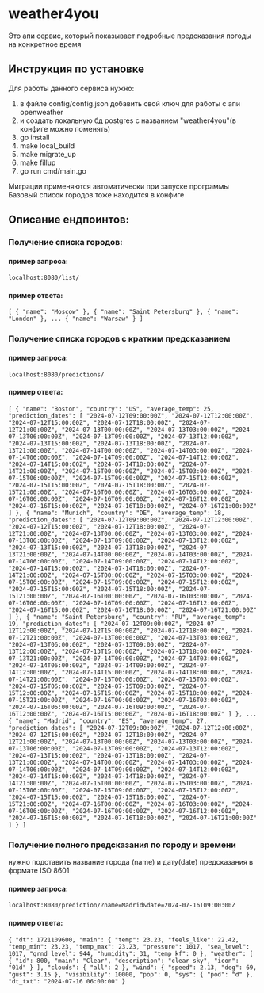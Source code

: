 # weather4you

Это апи сервис, который показывает подробные предсказания погоды на конкретное время

## Инструкция по установке

Для работы данного сервиса нужно:
1. в файле config/config.json добавить свой ключ для работы с апи openweather
2. и создать локальную бд postgres с названием "weather4you"(в конфиге можно поменять)
3. go install
5. make local_build
4. make migrate_up
5. make fillup
6. go run cmd/main.go

Миграции применяются автоматически при запуске программы
Базовый список городов тоже находится в конфиге

## Описание ендпоинтов:

### Получение списка городов:

#### пример запроса: 
`localhost:8080/list/`

#### пример ответа: 
`[
    {
        "name": "Moscow"
    },
    {
        "name": "Saint Petersburg"
    },
    {
        "name": "London"
    },
    ...
    {
        "name": "Warsaw"
    }
]`


### Получение списка городов с кратким предсказанием

#### пример запроса:
`localhost:8080/predictions/`

#### пример ответа:
`[
    {
        "name": "Boston",
        "country": "US",
        "average_temp": 25,
        "prediction_dates": [
            "2024-07-12T09:00:00Z",
            "2024-07-12T12:00:00Z",
            "2024-07-12T15:00:00Z",
            "2024-07-12T18:00:00Z",
            "2024-07-12T21:00:00Z",
            "2024-07-13T00:00:00Z",
            "2024-07-13T03:00:00Z",
            "2024-07-13T06:00:00Z",
            "2024-07-13T09:00:00Z",
            "2024-07-13T12:00:00Z",
            "2024-07-13T15:00:00Z",
            "2024-07-13T18:00:00Z",
            "2024-07-13T21:00:00Z",
            "2024-07-14T00:00:00Z",
            "2024-07-14T03:00:00Z",
            "2024-07-14T06:00:00Z",
            "2024-07-14T09:00:00Z",
            "2024-07-14T12:00:00Z",
            "2024-07-14T15:00:00Z",
            "2024-07-14T18:00:00Z",
            "2024-07-14T21:00:00Z",
            "2024-07-15T00:00:00Z",
            "2024-07-15T03:00:00Z",
            "2024-07-15T06:00:00Z",
            "2024-07-15T09:00:00Z",
            "2024-07-15T12:00:00Z",
            "2024-07-15T15:00:00Z",
            "2024-07-15T18:00:00Z",
            "2024-07-15T21:00:00Z",
            "2024-07-16T00:00:00Z",
            "2024-07-16T03:00:00Z",
            "2024-07-16T06:00:00Z",
            "2024-07-16T09:00:00Z",
            "2024-07-16T12:00:00Z",
            "2024-07-16T15:00:00Z",
            "2024-07-16T18:00:00Z",
            "2024-07-16T21:00:00Z"
        ]
    },
    {
        "name": "Munich",
        "country": "DE",
        "average_temp": 18,
        "prediction_dates": [
            "2024-07-12T09:00:00Z",
            "2024-07-12T12:00:00Z",
            "2024-07-12T15:00:00Z",
            "2024-07-12T18:00:00Z",
            "2024-07-12T21:00:00Z",
            "2024-07-13T00:00:00Z",
            "2024-07-13T03:00:00Z",
            "2024-07-13T06:00:00Z",
            "2024-07-13T09:00:00Z",
            "2024-07-13T12:00:00Z",
            "2024-07-13T15:00:00Z",
            "2024-07-13T18:00:00Z",
            "2024-07-13T21:00:00Z",
            "2024-07-14T00:00:00Z",
            "2024-07-14T03:00:00Z",
            "2024-07-14T06:00:00Z",
            "2024-07-14T09:00:00Z",
            "2024-07-14T12:00:00Z",
            "2024-07-14T15:00:00Z",
            "2024-07-14T18:00:00Z",
            "2024-07-14T21:00:00Z",
            "2024-07-15T00:00:00Z",
            "2024-07-15T03:00:00Z",
            "2024-07-15T06:00:00Z",
            "2024-07-15T09:00:00Z",
            "2024-07-15T12:00:00Z",
            "2024-07-15T15:00:00Z",
            "2024-07-15T18:00:00Z",
            "2024-07-15T21:00:00Z",
            "2024-07-16T00:00:00Z",
            "2024-07-16T03:00:00Z",
            "2024-07-16T06:00:00Z",
            "2024-07-16T09:00:00Z",
            "2024-07-16T12:00:00Z",
            "2024-07-16T15:00:00Z",
            "2024-07-16T18:00:00Z",
            "2024-07-16T21:00:00Z"
        ]
    },
    {
        "name": "Saint Petersburg",
        "country": "RU",
        "average_temp": 19,
        "prediction_dates": [
            "2024-07-12T09:00:00Z",
            "2024-07-12T12:00:00Z",
            "2024-07-12T15:00:00Z",
            "2024-07-12T18:00:00Z",
            "2024-07-12T21:00:00Z",
            "2024-07-13T00:00:00Z",
            "2024-07-13T03:00:00Z",
            "2024-07-13T06:00:00Z",
            "2024-07-13T09:00:00Z",
            "2024-07-13T12:00:00Z",
            "2024-07-13T15:00:00Z",
            "2024-07-13T18:00:00Z",
            "2024-07-13T21:00:00Z",
            "2024-07-14T00:00:00Z",
            "2024-07-14T03:00:00Z",
            "2024-07-14T06:00:00Z",
            "2024-07-14T09:00:00Z",
            "2024-07-14T12:00:00Z",
            "2024-07-14T15:00:00Z",
            "2024-07-14T18:00:00Z",
            "2024-07-14T21:00:00Z",
            "2024-07-15T00:00:00Z",
            "2024-07-15T03:00:00Z",
            "2024-07-15T06:00:00Z",
            "2024-07-15T09:00:00Z",
            "2024-07-15T12:00:00Z",
            "2024-07-15T15:00:00Z",
            "2024-07-15T18:00:00Z",
            "2024-07-15T21:00:00Z",
            "2024-07-16T00:00:00Z",
            "2024-07-16T03:00:00Z",
            "2024-07-16T06:00:00Z",
            "2024-07-16T09:00:00Z",
            "2024-07-16T12:00:00Z",
            "2024-07-16T15:00:00Z",
            "2024-07-16T18:00:00Z"
        ]
    },
    ...
    {
        "name": "Madrid",
        "country": "ES",
        "average_temp": 27,
        "prediction_dates": [
            "2024-07-12T09:00:00Z",
            "2024-07-12T12:00:00Z",
            "2024-07-12T15:00:00Z",
            "2024-07-12T18:00:00Z",
            "2024-07-12T21:00:00Z",
            "2024-07-13T00:00:00Z",
            "2024-07-13T03:00:00Z",
            "2024-07-13T06:00:00Z",
            "2024-07-13T09:00:00Z",
            "2024-07-13T12:00:00Z",
            "2024-07-13T15:00:00Z",
            "2024-07-13T18:00:00Z",
            "2024-07-13T21:00:00Z",
            "2024-07-14T00:00:00Z",
            "2024-07-14T03:00:00Z",
            "2024-07-14T06:00:00Z",
            "2024-07-14T09:00:00Z",
            "2024-07-14T12:00:00Z",
            "2024-07-14T15:00:00Z",
            "2024-07-14T18:00:00Z",
            "2024-07-14T21:00:00Z",
            "2024-07-15T00:00:00Z",
            "2024-07-15T03:00:00Z",
            "2024-07-15T06:00:00Z",
            "2024-07-15T09:00:00Z",
            "2024-07-15T12:00:00Z",
            "2024-07-15T15:00:00Z",
            "2024-07-15T18:00:00Z",
            "2024-07-15T21:00:00Z",
            "2024-07-16T00:00:00Z",
            "2024-07-16T03:00:00Z",
            "2024-07-16T06:00:00Z",
            "2024-07-16T09:00:00Z",
            "2024-07-16T12:00:00Z",
            "2024-07-16T15:00:00Z",
            "2024-07-16T18:00:00Z",
            "2024-07-16T21:00:00Z"
        ]
    }
]`


### Получение полного предсказания по городу и времени
нужно подставить название города (name) и дату(date) предсказания в формате ISO 8601
#### пример запроса:
`localhost:8080/prediction/?name=Madrid&date=2024-07-16T09:00:00Z`

#### пример ответа:
`{
    "dt": 1721109600,
    "main": {
        "temp": 23.23,
        "feels_like": 22.42,
        "temp_min": 23.23,
        "temp_max": 23.23,
        "pressure": 1017,
        "sea_level": 1017,
        "grnd_level": 944,
        "humidity": 31,
        "temp_kf": 0
    },
    "weather": [
        {
            "id": 800,
            "main": "Clear",
            "description": "clear sky",
            "icon": "01d"
        }
    ],
    "clouds": {
        "all": 2
    },
    "wind": {
        "speed": 2.13,
        "deg": 69,
        "gust": 3.15
    },
    "visibility": 10000,
    "pop": 0,
    "sys": {
        "pod": "d"
    },
    "dt_txt": "2024-07-16 06:00:00"
}`
